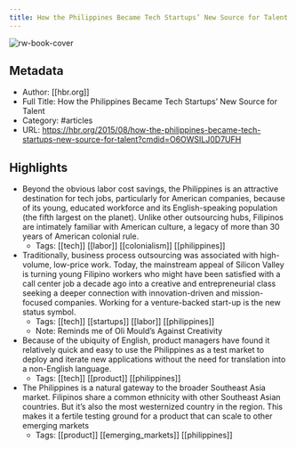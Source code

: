 ```yaml
---
title: How the Philippines Became Tech Startups’ New Source for Talent
---
```

![rw-book-cover](https://readwise-assets.s3.amazonaws.com/static/images/article1.be68295a7e40.png)

## Metadata
- Author: [[hbr.org]]
- Full Title: How the Philippines Became Tech Startups’ New Source for Talent
- Category: #articles
- URL: https://hbr.org/2015/08/how-the-philippines-became-tech-startups-new-source-for-talent?cmdid=O6OWSILJ0D7UFH

## Highlights
- Beyond the obvious labor cost savings, the Philippines is an attractive destination for tech jobs, particularly for American companies, because of its young, educated workforce and its English-speaking population (the fifth largest on the planet). Unlike other outsourcing hubs, Filipinos are intimately familiar with American culture, a legacy of more than 30 years of American colonial rule.
    - Tags: [[tech]] [[labor]] [[colonialism]] [[philippines]] 
- Traditionally, business process outsourcing was associated with high-volume, low-price work. Today, the mainstream appeal of Silicon Valley is turning young Filipino workers who might have been satisfied with a call center job a decade ago into a creative and entrepreneurial class seeking a deeper connection with innovation-driven and mission-focused companies. Working for a venture-backed start-up is the new status symbol.
    - Tags: [[tech]] [[startups]] [[labor]] [[philippines]] 
    - Note: Reminds me of Oli Mould’s Against Creativity
- Because of the ubiquity of English, product managers have found it relatively quick and easy to use the Philippines as a test market to deploy and iterate new applications without the need for translation into a non-English language.
    - Tags: [[tech]] [[product]] [[philippines]] 
- The Philippines is a natural gateway to the broader Southeast Asia market. Filipinos share a common ethnicity with other Southeast Asian countries. But it’s also the most westernized country in the region. This makes it a fertile testing ground for a product that can scale to other emerging markets
    - Tags: [[product]] [[emerging_markets]] [[philippines]] 
